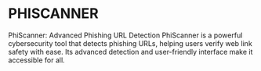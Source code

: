 # PHISCANNER
PhiScanner: Advanced Phishing URL Detection  PhiScanner is a powerful cybersecurity tool that detects phishing URLs, helping users verify web link safety with ease. Its advanced detection and user-friendly interface make it accessible for all.

